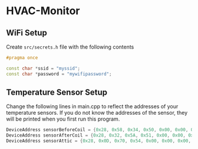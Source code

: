 # HVAC-Monitor

## WiFi Setup

Create `src/secrets.h` file with the following contents

```cpp
#pragma once

const char *ssid = "myssid";
const char *password = "mywifipassword";
```

## Temperature Sensor Setup

Change the following lines in main.cpp to reflect the addresses of your temperature sensors.
If you do not know the addresses of the sensor, they will be printed when you first run
this program.

```cpp
DeviceAddress sensorBeforeCoil = {0x28, 0x58, 0x34, 0x50, 0x00, 0x00, 0x00, 0xD2};
DeviceAddress sensorAfterCoil = {0x28, 0x32, 0x5A, 0x51, 0x00, 0x00, 0x00, 0xE2};
DeviceAddress sensorAttic = {0x28, 0x0D, 0x70, 0x54, 0x00, 0x00, 0x00, 0xEF};
```
